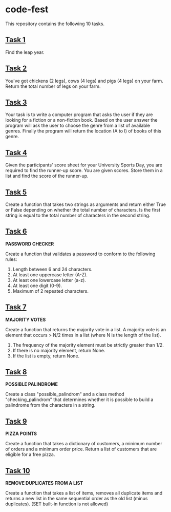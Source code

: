 # code-fest
This repository contains the following 10 tasks.
## [Task 1](https://github.com/laibanasir/code-fest/blob/master/1task.py)
Find the leap year.
## [Task 2](https://github.com/laibanasir/code-fest/blob/master/2task.py) 
You've got chickens (2 legs), cows (4 legs) and pigs (4 legs) on your farm. Return the total
number of legs on your farm.
## [Task 3](https://github.com/laibanasir/code-fest/blob/master/3task.py) 
Your task is to write a computer program that asks the user if they are looking for a fiction or a 
non-fiction book. Based on the user answer the program will ask the user to choose the genre 
from a list of available genres. Finally the program will return the location (A to I) of books of 
this genre.
## [Task 4](https://github.com/laibanasir/code-fest/blob/master/4task.py)
Given the participants' score sheet for your University Sports Day, you are required to find the 
runner-up score. You are given scores. Store them in a list and find the score of the runner-up.
## [Task 5](https://github.com/laibanasir/code-fest/blob/master/5task.py) 
Create a function that takes two strings as arguments and return either True or False depending 
on whether the total number of characters.
Is the first string is equal to the total number of characters in the second string.
## [Task 6](https://github.com/laibanasir/code-fest/blob/master/6task.py)
**PASSWORD CHECKER** 

Create a function that validates a password to conform to the following rules:
1. Length between 6 and 24 characters.
2. At least one uppercase letter (A-Z).
3. At least one lowercase letter (a-z).
4. At least one digit (0-9).
5. Maximum of 2 repeated characters.
## [Task 7](https://github.com/laibanasir/code-fest/blob/master/7task.py) 
**MAJORITY VOTES**

Create a function that returns the majority vote in a list. A majority vote is an element that 
occurs > N/2 times in a list (where N is the length of the list).
1. The frequency of the majority element must be strictly greater than 1/2.
2. If there is no majority element, return None.
3. If the list is empty, return None.
## [Task 8](https://github.com/laibanasir/code-fest/blob/master/8task.py)
**POSSIBLE PALINDROME**

Create a class "possible_palindrom" and a class method "checking_palindrom" that determines 
whether it is possible to build a palindrome from the characters in a string.
## [Task 9](https://github.com/laibanasir/code-fest/blob/master/9task.py) 
**PIZZA POINTS**

Create a function that takes a dictionary of customers, a minimum number of orders and a 
minimum order price. Return a list of customers that are eligible for a free pizza.
## [Task 10](https://github.com/laibanasir/code-fest/blob/master/10task.py)
**REMOVE DUPLICATES FROM A LIST**

Create a function that takes a list of items, removes all duplicate items and returns a new list in 
the same sequential order as the old list (minus duplicates). (SET built-in function is not 
allowed)







